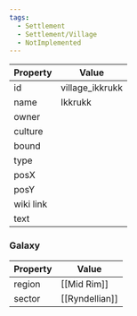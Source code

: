 ```yaml
---
tags:
  - Settlement
  - Settlement/Village
  - NotImplemented
---
```


| Property  | Value           |
| --------- | --------------- |
| id        | village_ikkrukk |
| name      | Ikkrukk         |
| owner     |                 |
| culture   |                 |
| bound     |                 |
| type      |                 |
| posX      |                 |
| posY      |                 |
| wiki link |                 |
| text      |                 |

### Galaxy
| Property | Value          |
| -------- | -------------- |
| region   | [[Mid Rim]]    |
| sector   | [[Ryndellian]] |
